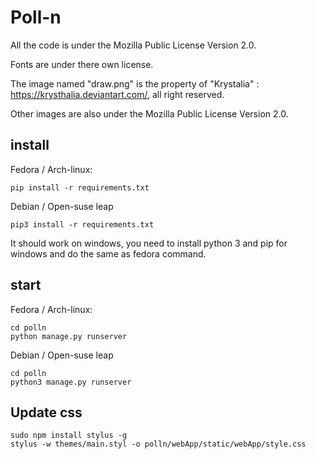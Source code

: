 Poll-n
======

All the code is under the Mozilla Public License Version 2.0.

Fonts are under there own license.

The image named "draw.png" is the property of "Krystalia" : https://krysthalia.deviantart.com/, all right reserved.

Other images are also under the Mozilla Public License Version 2.0.

install
-------

Fedora / Arch-linux:
```
pip install -r requirements.txt
```

Debian / Open-suse leap
```
pip3 install -r requirements.txt
```

It should work on windows, you need to install python 3 and pip for windows and do the same as fedora command.

start
-----

Fedora / Arch-linux:
```
cd polln
python manage.py runserver
```

Debian / Open-suse leap
```
cd polln
python3 manage.py runserver
```

Update css
----------
```
sudo npm install stylus -g
stylus -w themes/main.styl -o polln/webApp/static/webApp/style.css
```

